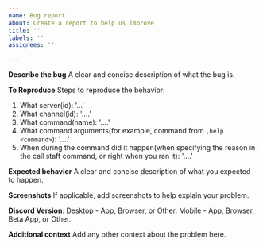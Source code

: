 ```yaml
---
name: Bug report
about: Create a report to help us improve
title: ''
labels: ''
assignees: ''

---
```


**Describe the bug**
A clear and concise description of what the bug is.

**To Reproduce**
Steps to reproduce the behavior:
1. What server(id): '...'
2. What channel(id): '....'
3. What command(name): '....'
4. What command arguments(for example, command from `,help <command>`): '....'
5. When during the command did it happen(when specifying the reason in the call staff command, or right when you ran it): '....'

**Expected behavior**
A clear and concise description of what you expected to happen.

**Screenshots**
If applicable, add screenshots to help explain your problem.

**Discord Version**:
Desktop - App, Browser, or Other.
Mobile - App, Browser, Beta App, or Other.

**Additional context**
Add any other context about the problem here.
